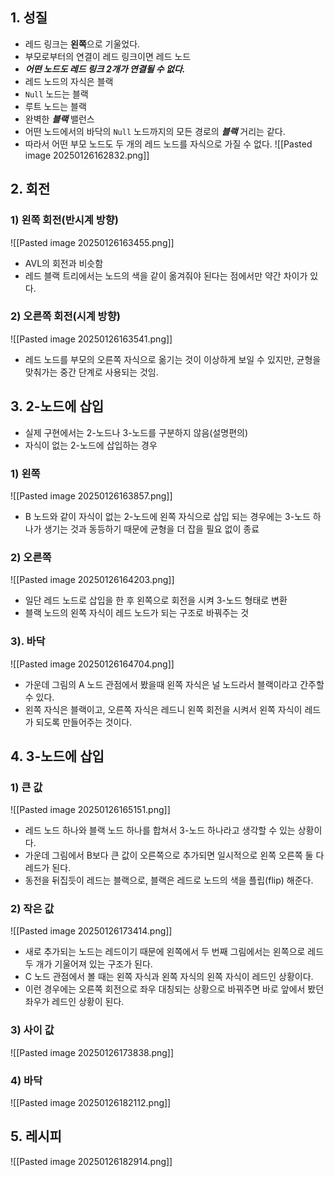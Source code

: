 
## 1. 성질
- 레드 링크는 **왼쪽**으로 기울었다.
- 부모로부터의 연결이 레드 링크이면 레드 노드
- ***어떤 노드도 레드 링크 2개가 연결될 수 없다.***
- 레드 노드의 자식은 블랙
- `Null` 노드는 블랙
- 루트 노드는 블랙
- 완벽한 ***블랙*** 밸런스
- 어떤 노드에서의 바닥의 `Null` 노드까지의 모든 경로의 ***블랙*** 거리는 같다.
- 따라서 어떤 부모 노드도 두 개의 레드 노드를 자식으로 가질 수 없다.
![[Pasted image 20250126162832.png]]


## 2. 회전
### 1) 왼쪽 회전(반시계 방향)
![[Pasted image 20250126163455.png]]

- AVL의 회전과 비슷함
- 레드 블랙 트리에서는 노드의 색을 같이 옮겨줘야 된다는 점에서만 약간 차이가 있다.

### 2) 오른쪽 회전(시계 방향)
![[Pasted image 20250126163541.png]]

- 레드 노드를 부모의 오른쪽 자식으로 옮기는 것이 이상하게 보일 수 있지만, 균형을 맞춰가는 중간 단계로 사용되는 것임.

## 3. 2-노드에 삽입
- 실제 구현에서는 2-노드나 3-노드를 구분하지 않음(설명편의)
- 자식이 없는 2-노드에 삽입하는 경우
### 1) 왼쪽
![[Pasted image 20250126163857.png]]

- B 노드와 같이 자식이 없는 2-노드에 왼쪽 자식으로 삽입 되는 경우에는 3-노드 하나가 생기는 것과 동등하기 때문에 균형을 더 잡을 필요 없이 종료

### 2) 오른쪽
![[Pasted image 20250126164203.png]]

- 일단 레드 노드로 삽입을 한 후 왼쪽으로 회전을 시켜 3-노드 형태로 변환
- 블랙 노드의 왼쪽 자식이 레드 노드가 되는 구조로 바꿔주는 것

### 3). 바닥
![[Pasted image 20250126164704.png]]

- 가운데 그림의 A 노드 관점에서 봤을때 왼쪽 자식은 널 노드라서 블랙이라고 간주할 수 있다.
- 왼쪽 자식은 블랙이고, 오른쪽 자식은 레드니 왼쪽 회전을 시켜서 왼쪽 자식이 레드가 되도록 만들어주는 것이다.

## 4. 3-노드에 삽입
### 1) 큰 값
![[Pasted image 20250126165151.png]]

- 레드 노드 하나와 블랙 노드 하나를 합쳐서 3-노드 하나라고 생각할 수 있는 상황이다.
- 가운데 그림에서 B보다 큰 값이 오른쪽으로 추가되면 일시적으로 왼쪽 오른쪽 둘 다 레드가 된다.
- 동전을 뒤집듯이 레드는 블랙으로, 블랙은 레드로 노드의 색을 플립(flip) 해준다.

### 2) 작은 값
![[Pasted image 20250126173414.png]]

- 새로 추가되는 노드는 레드이기 때문에 왼쪽에서 두 번째 그림에서는 왼쪽으로 레드 두 개가 기울어져 있는 구조가 된다.
- C 노드 관점에서 볼 때는 왼쪽 자식과 왼쪽 자식의 왼쪽 자식이 레드인 상황이다.
- 이런 경우에는 오른쪽 회전으로 좌우 대칭되는 상황으로 바꿔주면 바로 앞에서 봤던 좌우가 레드인 상황이 된다.

### 3) 사이 값
![[Pasted image 20250126173838.png]]


### 4) 바닥
![[Pasted image 20250126182112.png]]


## 5. 레시피
![[Pasted image 20250126182914.png]]